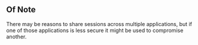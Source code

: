 ## Of Note

There may be reasons to share sessions across multiple applications, but if one of those applications is less secure it might be used to compromise another.
